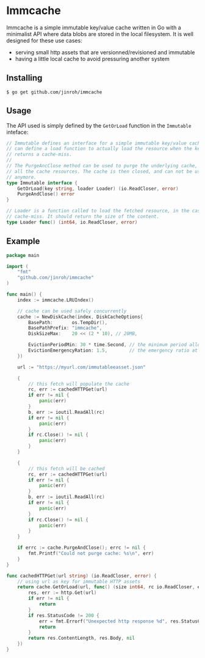 Immcache
========

Immcache is a simple immutable key/value cache written in Go with a minimalist
API where data blobs are stored in the local filesystem. It is well designed for these use cases:

- serving small http assets that are versionned/revisioned and immutable
- having a little local cache to avoid pressuring another system


Installing
----------

```
$ go get github.com/jinroh/immcache
```


Usage
-----

The API used is simply defined by the `GetOrLoad` function in the `Immutable` inteface:

```go
// Immutable defines an interface for a simple immutable key/value cache that
// can define a load function to actually load the resource when the key
// returns a cache-miss.
//
// The PurgeAncClose method can be used to purge the underlying cache, cleaning
// all the cache resources. The cache is then closed, and can not be used
// anymore.
type Immutable interface {
    GetOrLoad(key string, loader Loader) (io.ReadCloser, error)
    PurgeAndClose() error
}

// Loader is a function called to load the fetched resource, in the case of a
// cache-miss. It should return the size of the content.
type Loader func() (int64, io.ReadCloser, error)
```


Example
-------

```go
package main

import (
    "fmt"
    "github.com/jinroh/immcache"
)

func main() {
    index := immcache.LRUIndex()

    // cache can be used safely concurrently
    cache := NewDiskCache(index, DiskCacheOptions{
        BasePath:       os.TempDir(),
        BasePathPrefix: "immcache",
        DiskSizeMax:    20 << (2 * 10), // 20MB,

        EvictionPeriodMin: 30 * time.Second, // the minimum period allowed to evit the cache
        EvictionEmergencyRation: 1.5,        // the emergency ratio at which point an eviction is scheduled immediatly
    })

    url := "https://myurl.com/immutableeasset.json"

    {
        // this fetch will populate the cache
        rc, err := cachedHTTPGet(url)
        if err != nil {
            panic(err)
        }
        b, err := ioutil.ReadAll(rc)
        if err != nil {
            panic(err)
        }
        if rc.Close() != nil {
            panic(err)
        }
    }

    {  
        // this fetch will be cached
        rc, err := cachedHTTPGet(url)
        if err != nil {
            panic(err)
        }
        b, err := ioutil.ReadAll(rc)
        if err != nil {
            panic(err)
        }
        if rc.Close() != nil {
            panic(err)
        }
    }

    if errc := cache.PurgeAndClose(); errc != nil {
        fmt.Printf("Could not purge cache: %s\n", err)
    }
}

func cachedHTTPGet(url string) (io.ReadCloser, error) {
    // using url as key for immutable HTTP assets
    return cache.GetOrLoad(url, func() (size int64, rc io.ReadCloser, err error) {
        res, err := http.Get(url)
        if err != nil {
            return
        }
        if res.StatusCode != 200 {
            err = fmt.Errorf("Unexpected http response %d", res.StatusCode)
            return
        }
        return res.ContentLength, res.Body, nil
    })
}
```
